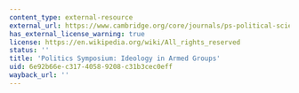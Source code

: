 ```yaml
---
content_type: external-resource
external_url: https://www.cambridge.org/core/journals/ps-political-science-and-politics/article/ideology-in-armed-groups/FFB382363C40F61EC701A63077CC3CD5
has_external_license_warning: true
license: https://en.wikipedia.org/wiki/All_rights_reserved
status: ''
title: 'Politics Symposium: Ideology in Armed Groups'
uid: 6e92b66e-c317-4058-9208-c31b3cec0eff
wayback_url: ''
---
```


